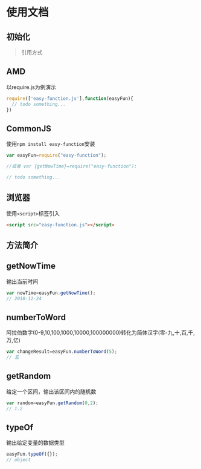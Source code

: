 # 使用文档

## 初始化

> 引用方式

## AMD

以require.js为例演示

```javascript
require(['easy-function.js'],function(easyFun){
  // todo something...
})
```

## CommonJS

使用`npm install easy-function`安装
```javascript
var easyFun=require("easy-function");

//或者 var {getNowTime}=require("easy-function");

// todo something... 
```

## 浏览器

使用`<script>`标签引入

```html
<script src="easy-function.js"></script>
```

## 方法简介

## getNowTime
输出当前时间
```javascript
var nowTime=easyFun.getNowTime();
// 2018-12-24
```

## numberToWord
阿拉伯数字(0-9,10,100,1000,10000,100000000)转化为简体汉字(零-九,十,百,千,万,亿)
```javascript
var changeResult=easyFun.numberToWord(5);
// 五
```

## getRandom
 给定一个区间，输出该区间内的随机数
```javascript
var random=easyFun.getRandom(0,2);
// 1.2
``` 
## typeOf
输出给定变量的数据类型

```javascript
easyFun.typeOf({});
// object
```


